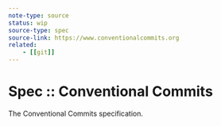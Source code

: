 ```yaml
---
note-type: source
status: wip
source-type: spec
source-link: https://www.conventionalcommits.org
related:
    - [[git]]
---
```


# Spec :: Conventional Commits

The Conventional Commits specification.
